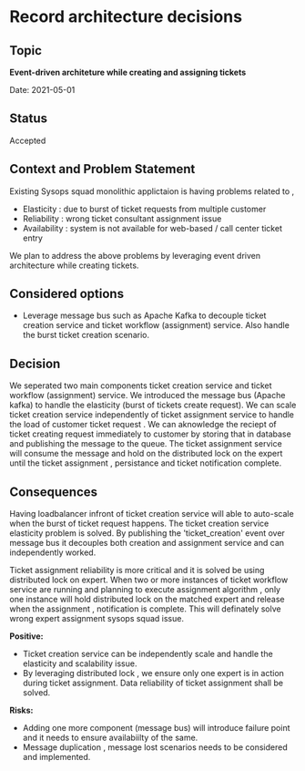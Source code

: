 # Record architecture decisions

## Topic

<b>Event-driven architeture while creating and assigning tickets</b>

Date: 2021-05-01


## Status

Accepted

## Context and Problem Statement

Existing Sysops squad monolithic applictaion is having problems related to ,

- Elasticity : due to burst of  ticket requests from multiple customer
- Reliability :  wrong ticket consultant assignment issue
- Availability : system is not available for web-based / call center ticket entry 

We plan to address the above problems by leveraging event driven architecture while creating tickets.

## Considered options

- Leverage message bus such as Apache Kafka to decouple ticket creation service and ticket workflow (assignment) service. Also handle the burst ticket creation scenario.

## Decision

We seperated two main components ticket creation service and ticket workflow (assignment) service. We introduced the message bus (Apache kafka) to handle the elasticity (burst of tickets create request). We can scale  ticket creation service independently of ticket assignment service to handle the load of customer ticket request . We can aknowledge the reciept of ticket creating request immediately to customer by storing that in database and publishing the message to the queue. The ticket assignment service will consume the message and hold on the distributed lock on the expert until the ticket assignment , persistance and ticket notification complete.

## Consequences

Having loadbalancer infront of ticket creation service will able to auto-scale when the burst of ticket request happens. The ticket creation service elasticity problem is solved. By publishing the 'ticket_creation' event over message bus it decouples both creation and assignment service and can independently worked.


Ticket assignment reliability is more critical and it is solved be using distributed lock on expert. When two or more instances of ticket workflow service are running and planning to execute assignment algorithm , only one instance will hold distributed lock on the matched expert and release when the assignment , notification is complete. This will definately solve wrong expert assignment sysops squad issue.  


**Positive:** 

 - Ticket creation service can be independently scale and handle the elasticity and scalability issue.
 - By leveraging distributed lock , we ensure only one expert is in action during ticket assignment. Data reliability of ticket assignment shall be solved.
 

**Risks:** 

 - Adding one more component (message bus) will introduce failure point and it needs to ensure availabiilty of the same.
 - Message duplication , message lost scenarios needs to be considered and implemented.


